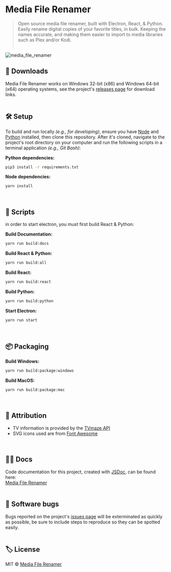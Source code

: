 # Media File Renamer
> Open source media file renamer, built with Electron, React, & Python. Easily rename digital copies of your favorite titles, in bulk. Keeping the names accurate, and making them easier to import to media libraries such as Plex and/or Kodi.<br><br>

![media_file_renamer](https://user-images.githubusercontent.com/8584126/92296836-b20bd080-eeed-11ea-9672-424185d9bbf6.gif)

## 💾 Downloads
Media File Renamer works on Windows 32-bit (x86) and Windows 64-bit (x64) operating systems, see the project's [releases page](https://github.com/iPzard/media-file-renamer/releases/) for download links.
<br><br>

## 🛠️ Setup
To build and run locally *(e.g., for developing)*, ensure you have [Node](https://nodejs.org/en/download/) and [Python](https://www.python.org/downloads/) installed, then clone this repository. After it's cloned, navigate to the project's root directory on your computer and run the following scripts in a terminal application *(e.g., Git Bash)*:

**Python dependencies:**
```bash
pip3 install -r requirements.txt
```

**Node dependencies:**
```bash
yarn install
```

<br>

## 📜 Scripts
in order to start electron, you must first build React & Python:

**Build Documentation:**
```bash
yarn run build:docs
```

**Build React & Python:**
```bash
yarn run build:all
```

**Build React:**
```bash
yarn run build:react
```

**Build Python:**
```bash
yarn run build:python
```

**Start Electron:**
```bash
yarn run start
```
<br>

## 📦 Packaging

**Build Windows:**
```bash
yarn run build:package:windows
```

**Build MacOS:**
```bash
yarn run build:package:mac
```
<br>


## 🙏 Attribution
* TV information is provided by the [TVmaze API](https://www.tvmaze.com/api)
* SVG icons used are from [Font Awesome](http://fontawesome.io)
<br>

## 🐱‍👓 Docs
Code documentation for this project, created with [JSDoc](https://github.com/jsdoc/jsdoc), can be found here:<br>
[Media File Renamer](https://ipzard.github.io/media-file-renamer/)
<br><br>

## 🦟 Software bugs
Bugs reported on the project's [issues page](https://github.com/iPzard/media-file-renamer/issues) will be exterminated as quickly as possible, be sure to include steps to reproduce so they can be spotted easily.
<br><br>

## 🏷️ License
MIT © [Media File Renamer](https://github.com/iPzard/media-file-renamer/blob/master/LICENSE)